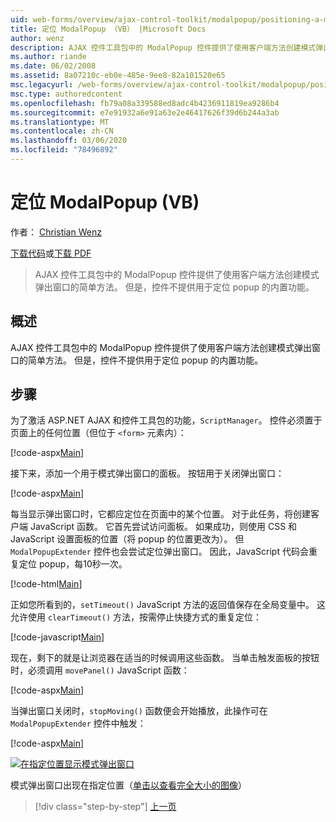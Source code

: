 ```yaml
---
uid: web-forms/overview/ajax-control-toolkit/modalpopup/positioning-a-modalpopup-vb
title: 定位 ModalPopup （VB） |Microsoft Docs
author: wenz
description: AJAX 控件工具包中的 ModalPopup 控件提供了使用客户端方法创建模式弹出窗口的简单方法。 但是，控件不提供 。
ms.author: riande
ms.date: 06/02/2008
ms.assetid: 8a07210c-eb0e-485e-9ee8-82a101520e65
msc.legacyurl: /web-forms/overview/ajax-control-toolkit/modalpopup/positioning-a-modalpopup-vb
msc.type: authoredcontent
ms.openlocfilehash: fb79a08a339588ed8adc4b4236911819ea9286b4
ms.sourcegitcommit: e7e91932a6e91a63e2e46417626f39d6b244a3ab
ms.translationtype: MT
ms.contentlocale: zh-CN
ms.lasthandoff: 03/06/2020
ms.locfileid: "78496892"
---
```

# <a name="positioning-a-modalpopup-vb"></a>定位 ModalPopup (VB)

作者： [Christian Wenz](https://github.com/wenz)

[下载代码](https://download.microsoft.com/download/2/4/0/24052038-f942-4336-905b-b60ae56f0dd5/ModalPopup4.vb.zip)或[下载 PDF](https://download.microsoft.com/download/b/6/a/b6ae89ee-df69-4c87-9bfb-ad1eb2b23373/modalpopup4VB.pdf)

> AJAX 控件工具包中的 ModalPopup 控件提供了使用客户端方法创建模式弹出窗口的简单方法。 但是，控件不提供用于定位 popup 的内置功能。

## <a name="overview"></a>概述

AJAX 控件工具包中的 ModalPopup 控件提供了使用客户端方法创建模式弹出窗口的简单方法。 但是，控件不提供用于定位 popup 的内置功能。

## <a name="steps"></a>步骤

为了激活 ASP.NET AJAX 和控件工具包的功能，`ScriptManager`。 控件必须置于页面上的任何位置（但位于 `<form>` 元素内）：

[!code-aspx[Main](positioning-a-modalpopup-vb/samples/sample1.aspx)]

接下来，添加一个用于模式弹出窗口的面板。 按钮用于关闭弹出窗口：

[!code-aspx[Main](positioning-a-modalpopup-vb/samples/sample2.aspx)]

每当显示弹出窗口时，它都应定位在页面中的某个位置。 对于此任务，将创建客户端 JavaScript 函数。 它首先尝试访问面板。 如果成功，则使用 CSS 和 JavaScript 设置面板的位置（将 popup 的位置更改为）。 但 `ModalPopupExtender` 控件也会尝试定位弹出窗口。 因此，JavaScript 代码会重复定位 popup，每10秒一次。

[!code-html[Main](positioning-a-modalpopup-vb/samples/sample3.html)]

正如您所看到的，`setTimeout()` JavaScript 方法的返回值保存在全局变量中。 这允许使用 `clearTimeout()` 方法，按需停止快捷方式的重复定位：

[!code-javascript[Main](positioning-a-modalpopup-vb/samples/sample4.js)]

现在，剩下的就是让浏览器在适当的时候调用这些函数。 当单击触发面板的按钮时，必须调用 `movePanel()` JavaScript 函数：

[!code-aspx[Main](positioning-a-modalpopup-vb/samples/sample5.aspx)]

当弹出窗口关闭时，`stopMoving()` 函数便会开始播放，此操作可在 `ModalPopupExtender` 控件中触发：

[!code-aspx[Main](positioning-a-modalpopup-vb/samples/sample6.aspx)]

[![在指定位置显示模式弹出窗口](positioning-a-modalpopup-vb/_static/image2.png)](positioning-a-modalpopup-vb/_static/image1.png)

模式弹出窗口出现在指定位置（[单击以查看完全大小的图像](positioning-a-modalpopup-vb/_static/image3.png)）

> [!div class="step-by-step"]
> [上一页](handling-postbacks-from-a-modalpopup-vb.md)
